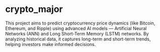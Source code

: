 # crypto_major
This project aims to predict cryptocurrency price dynamics (like Bitcoin, Ethereum, and Ripple) using advanced AI models — Artificial Neural Networks (ANN) and Long Short-Term Memory (LSTM) networks. By analyzing historical data, it captures long-term and short-term trends, helping investors make informed decisions.
